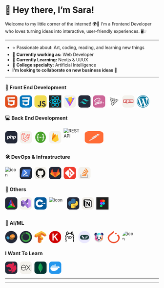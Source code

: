 # 🌸 Hey there, I’m Sara!

Welcome to my little corner of the internet! 🌍💜
I'm a Frontend Developer who loves turning ideas into interactive, user-friendly experiences. 🖥️💡

---

- ⭐ Passionate about: Art, coding, reading, and learning new things
- 🚀 **Currently working as:** Web Developer
- 🦄  **Currently Learning:** Nextjs & UI/UX
- 🤖 **College specialty:** Artificial Intelligence
- **I'm looking to collaborate on new business ideas  🦋**

---

### 🎨 **Front End Development**

<div align="left" style="display: flex; flex-wrap: wrap; gap: 8px;">
  <img src="./icons/HTML.svg" alt="HTML" width="40" height="40" />
  <img src="./icons/CSS.svg" alt="CSS" width="40" height="40" />
  <img src="./icons/JavaScript.svg" alt="JavaScript" width="40" height="40" />
  <img src="./icons/react.png" alt="JavaScript" width="40" height="40" />
  <img src="./icons/Vite-Light.svg" alt="CSS" width="40" height="40" />
  <img src="./icons/TailwindCSS-Dark.svg" alt="TypeScript" width="40" height="40" />
  <img src="./icons/Sass.svg" alt="TypeScript" width="40" height="40" />
  <img src="./icons/ThreeJS-Light.svg" alt="TypeScript" width="40" height="40" />
  <img src="./icons/Npm-Light.svg" alt="TypeScript" width="40" height="40" />
  <img src="./icons/wordoress.png" alt="TypeScript" width="40" height="40" />
</div>

### 💻 **Back End Development**
<div align="left" style="display: flex; flex-wrap: nowrap; gap: 8px; align-items: center;">
  <img src="./icons/PHP-Dark.svg" alt="PHP" width="40" height="40" />
  <img src="./icons/Laravel-Light.svg" alt="Laravel" width="40" height="40" />
  <img src="./icons/swagger.png" alt="Laravel" width="40" height="40" />
  <img src="./icons/Firebase-Light.svg" alt="Firebase" width="40" height="40" />
  <img src="https://techstack-generator.vercel.app/restapi-icon.svg" alt="REST API" width="61" height="61" />
  <img src="./icons/Postman.svg" alt="REST API" width="61" height="40" width="40"/>
</div>

### 🛠️ **DevOps & Infrastructure**

<div align="left" style="display: flex; flex-wrap: wrap; gap: 8px;">
  <img src="https://techstack-generator.vercel.app/docker-icon.svg" alt="icon" width="40" height="40" />
  <img src="./icons/Powershell-Dark.svg" alt="Powershell" width="40" height="40" />
  <img src="./icons/Github-Light.svg" alt="Github" width="40" height="40" />
  <img src="./icons/GitLab-Dark.svg" alt="GitLab" width="40" height="40" />
  <img src="./icons/Git.svg" alt="Git" width="40" height="40" />
  <img src="./icons/StackOverflow-Light.svg" alt="StackOverflow-Light" width="40" height="40" />
</div>

### 🔧 **Others**

<div align="left" style="display: flex; flex-wrap: wrap; gap: 8px;">
  <img src="./icons/CMake-Dark.svg" alt="CMake" width="40" height="40" />
  <img src="./icons/VisualStudio-Light.svg" alt="VisualStudio" width="40" height="40" />
  <img src="./icons/CPP.svg" alt="C++" width="40" height="40" />
  <img src="https://techstack-generator.vercel.app/java-icon.svg" alt="icon" width="51" height="51" />
  <img src="./icons/Python-Dark.svg" alt="Python" width="40" height="40" />
  <img src="./icons/Notion-Light.svg" alt="Notion" width="40" height="40" />
  <img src="./icons/figma.png" alt="figma" width="40" height="40" />
</div>

### 🤖 **AI/ML**

<div align="left" style="display: flex; flex-wrap: wrap; gap: 8px;">
  <img src="./icons/ScikitLearn-Dark.svg" alt="Scikit-Learn" width="40" height="40" style="border-radius: 50%;" />
  <img src="./icons/Anaconda-Dark.svg" alt="Anaconda" width="40" height="40" style="border-radius: 50%;" />
  <img src="./icons/tensorflow.png" alt="tensorflow" width="40" height="40" style="border-radius: 50%;" />
  <img src="./icons/keras.png" alt="keras" width="40" height="40" style="border-radius: 50%;" />
  <img src="./icons/ollama.png" alt="ollama" width="40" height="40" style="border-radius: 50%;" />
  <img src="./icons/langchain.jpeg" alt="langchain" width="40" height="40" style="border-radius: 50%;" />
  <img src="./icons/pandasai.png" alt="pandasai" width="40" height="40" style="border-radius: 50%;" />
  <img src="./icons/pytorch.png" alt="pytorch" width="40" height="40" style="border-radius: 50%;" />
  <img src="https://techstack-generator.vercel.app/python-icon.svg" alt="icon" width="40" height="40" style="border-radius: 20px;" />
</div>


</div>

### **I Want To Learn**

<div align="left" style="display: flex; flex-wrap: wrap; gap: 8px;">
<img src="./icons/NestJS-Dark.svg" alt="Scikit-Learn" width="40" height="40" />
<img src="./icons/ExpressJS-Light.svg" alt="TypeScript" width="40" height="40" />
<img src="./icons/MongoDB.svg" alt="TypeScript" width="40" height="40" />
<img src="./icons/Docker.svg" alt="Docker" width="40" height="40" />
</div>

<div align="center" style="display: flex; flex-wrap: wrap; gap: 5px;">

</div>

---

---
